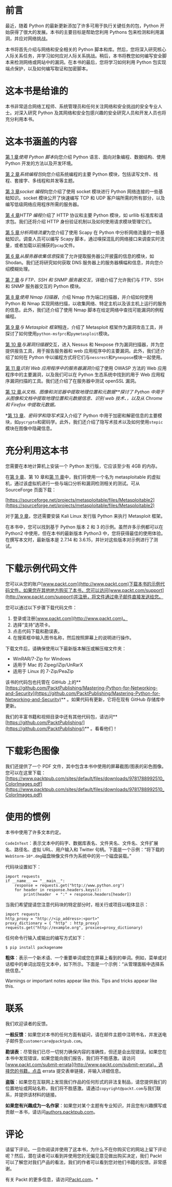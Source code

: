 # 前言

最近，随着 Python 的最新更新添加了许多可用于执行关键任务的包，Python 开始获得了很大的发展。本书的主要目标是帮助您利用 Pythons 包来检测和利用漏洞，并应对网络挑战。

本书将首先介绍与网络和安全相关的 Python 脚本和库。然后，您将深入研究核心人际关系任务，并学习如何应对人际关系挑战。稍后，本书将教您如何编写安全脚本来检测网络或网站中的漏洞。在本书的最后，您将学习如何利用 Python 包实现端点保护，以及如何编写取证和加密脚本。

# 这本书是给谁的

本书非常适合网络工程师、系统管理员和任何关注网络和安全挑战的安全专业人士。对深入研究 Python 及其网络和安全包感兴趣的安全研究人员和开发人员也将充分利用本书。

# 这本书涵盖的内容

[第 1 章](01.html)*使用 Python 脚本*向您介绍 Python 语言、面向对象编程、数据结构、使用 Python 开发的方法以及开发环境。

[第 2 章](02.html)*系统编程包*向您介绍系统编程的主要 Python 模块，包括读写文件、线程、套接字、多线程和并发等主题。

[第 3 章](03.html)*socket 编程*向您介绍了使用 socket 模块进行 Python 网络连接的一些基础知识。socket 模块公开了快速编写 TCP 和 UDP 客户端所需的所有部分，以及编写低级网络应用程序所需的服务器。

[第 4 章](04.html)*HTTP 编程*介绍了 HTTP 协议和主要 Python 模块，如 urllib 标准库和请求包。我们还将介绍 HTTP 身份验证机制以及如何使用请求模块管理它们。

[第 5 章](05.html)*分析网络流量*为您介绍了使用 Scapy 在 Python 中分析网络流量的一些基础知识。调查人员可以编写 Scapy 脚本，通过嗅探混乱的网络接口来调查实时流量，或者加载以前捕获的`pcap`文件。

[第 6 章](06.html)*从服务器收集信息*探索了允许提取服务器公开披露的信息的模块，如 Shodan。我们还将研究如何获取 DNS 服务器上的服务器横幅和信息，并向您介绍模糊处理。

[第 7 章](07.html)*与 FTP、SSH 和 SNMP 服务器交互*，详细介绍了允许我们与 FTP、SSH 和 SNMP 服务器交互的 Python 模块。

[第 8 章](08.html)*使用 Nmap 扫描器*，介绍 Nmap 作为端口扫描器，并介绍如何使用 Python 和 Nmap 实现网络扫描，以收集网络、特定主机以及该主机上运行的服务的信息。此外，我们还介绍了使用 Nmap 脚本在给定网络中查找可能漏洞的例程编程。

[第 9 章](09.html)*与 Metasploit 框架*相连，介绍了 Metasploit 框架作为漏洞攻击工具，并探讨了如何使用`python-msfprc`和`pymetasploit`模块。

[第 10 章](10.html)*与漏洞扫描器*交互，进入 Nessus 和 Nexpose 作为漏洞扫描器，并为您提供报告工具，用于报告服务器和 web 应用程序中的主要漏洞。此外，我们还介绍了如何在 Python 中以编程方式将它们与`nessrest`和`Pynexpose`模块一起使用。

[第 11 章](11.html)*识别 Web 应用程序中的服务器漏洞*介绍了使用 OWASP 方法的 Web 应用程序中的主要漏洞，以及我们可以在 Python 生态系统中找到的用于 Web 应用程序漏洞扫描的工具。我们还介绍了在服务器中测试 openSSL 漏洞。

[第 12 章](12.html)*从文档、图像和浏览器中提取地理位置和元数据**探讨了 Python 中用于从图像和文档中提取地理位置和元数据信息、识别 web 技术、，以及从 Chrome 和 Firefox 中提取元数据。*

 *[第 13 章](13.html)、*密码学和隐写术*深入介绍了 Python 中用于加密和解密信息的主要模块，如`pycrypto`和密码学。此外，我们还介绍了隐写术技术以及如何使用`stepic`模块在图像中隐藏信息。

# 充分利用这本书

您需要在本地计算机上安装一个 Python 发行版，它应该至少有 4GB 的内存。

在[第 9 章](09.html)、第 10 章和[第 11 章](11.html)中，我们将使用一个名为 metasploitable 的虚拟机，通过该虚拟机进行一些与端口分析和漏洞检测相关的测试。可从 SourceForge 页面下载：

[https://sourceforge.net/projects/metasploitable/files/Metasploitable2](https://sourceforge.net/projects/metasploitable/files/Metasploitable2)

对于[第 9 章](09.html)，您还需要安装 Kali Linux 发行版 Python 来执行 Metasploit 框架。

在本书中，您可以找到基于 Python 版本 2 和 3 的示例。虽然许多示例都可以在 Python2 中使用，但在本书的最新版本 Python3 中，您将获得最佳的使用体验。在撰写本文时，最新版本是 2.7.14 和 3.6.15，并针对这些版本对示例进行了测试。

# 下载示例代码文件

您可以从您的账户[www.packt.com](http://www.packt.com)下载本书的示例代码文件。如果您在其他地方购买了本书，您可以访问[www.packt.com/support](http://www.packt.com/support)并注册，将文件通过电子邮件直接发送给您。

您可以通过以下步骤下载代码文件：

1.  登录或注册[www.packt.com](http://www.packt.com)。
2.  选择“支持”选项卡。
3.  点击代码下载和勘误表。
4.  在搜索框中输入图书名称，然后按照屏幕上的说明进行操作。

下载文件后，请确保使用以下最新版本解压或解压缩文件夹：

*   WinRAR/7-Zip for Windows
*   适用于 Mac 的 Zipeg/iZip/UnRarX
*   适用于 Linux 的 7-Zip/PeaZip

该书的代码包也托管在 GitHub 上的**[https://github.com/PacktPublishing/Mastering-Python-for-Networking-and-Security](https://github.com/PacktPublishing/Mastering-Python-for-Networking-and-Security)** 。如果代码有更新，它将在现有 GitHub 存储库中更新。

我们的丰富书籍和视频目录中还有其他代码包，请访问**[https://github.com/PacktPublishing/](https://github.com/PacktPublishing/)** 。看看他们！

# 下载彩色图像

我们还提供了一个 PDF 文件，其中包含本书中使用的屏幕截图/图表的彩色图像。您可以在这里下载：[https://www.packtpub.com/sites/default/files/downloads/9781788992510_ColorImages.pdf](https://www.packtpub.com/sites/default/files/downloads/9781788992510_ColorImages.pdf)

# 使用的惯例

本书中使用了许多文本约定。

`CodeInText`：表示文本中的码字、数据库表名、文件夹名、文件名、文件扩展名、路径名、虚拟 URL、用户输入和 Twitter 句柄。下面是一个示例：“将下载的`WebStorm-10*.dmg`磁盘映像文件作为系统中的另一个磁盘装载。”

代码块设置如下：

```
import requests
if __name__ == "__main__":
    response = requests.get("http://www.python.org")
    for header in response.headers.keys():
        print(header  + ":" + response.headers[header])
```

当我们希望提请您注意代码块的特定部分时，相关行或项目以粗体显示：

```
import requests
http_proxy = "http://<ip_address>:<port>"
proxy_dictionary = { "http" : http_proxy}
requests.get("http://example.org", proxies=proxy_dictionary)
```

任何命令行输入或输出的编写方式如下：

```
$ pip install packagename
```

**粗体**：表示一个新术语、一个重要单词或您在屏幕上看到的单词。例如，菜单或对话框中的单词出现在文本中，如下所示。下面是一个示例：“从管理面板中选择系统信息。”

Warnings or important notes appear like this. Tips and tricks appear like this.

# 联系

我们欢迎读者的反馈。

**一般反馈**：如果您对本书的任何方面有疑问，请在邮件主题中注明书名，并发送电子邮件至`customercare@packtpub.com`。

**勘误表**：尽管我们已尽一切努力确保内容的准确性，但还是会出现错误。如果您在本书中发现错误，如果您能向我们报告，我们将不胜感激。请访问[www.packt.com/submit-errata](http://www.packt.com/submit-errata)，选择您的书籍，点击 errata 提交表单链接，并输入详细信息。

**盗版**：如果您在互联网上发现我们作品的任何形式的非法复制品，请您提供我们的位置地址或网站名称，我们将不胜感激。请通过`copyright@packt.com`与我们联系，并提供该材料的链接。

**如果您有兴趣成为一名作家**：如果您对某个主题有专业知识，并且您有兴趣撰写或贡献一本书，请访问[authors.packtpub.com](http://authors.packtpub.com/)。

# 评论

请留下评论。一旦你阅读并使用了这本书，为什么不在你购买它的网站上留下评论呢？然后，潜在读者可以看到并使用您的无偏见意见做出购买决定，我们 Packt 可以了解您对我们产品的看法，我们的作者可以看到您对他们书籍的反馈。非常感谢。

有关 Packt 的更多信息，请访问[Packt.com](http://www.packt.com/)。*